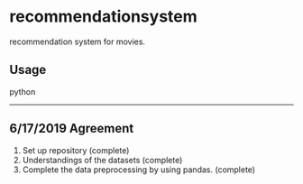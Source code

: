 # recommendationsystem
recommendation system for movies.

## Usage
python

---------------------
## 6/17/2019 Agreement
1. Set up repository (complete)
2. Understandings of the datasets (complete)
3. Complete the data preprocessing by using pandas. (complete)
